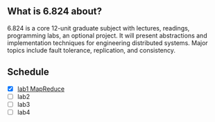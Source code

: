 ## What is 6.824 about?

6.824 is a core 12-unit graduate subject with lectures, readings, programming labs, an optional project. It will present abstractions and implementation techniques for engineering distributed systems. Major topics include fault tolerance, replication, and consistency. 

## Schedule

- [x] [lab1 MapReduce](labs/lab1/README.md)
- [ ] lab2
- [ ] lab3
- [ ] lab4